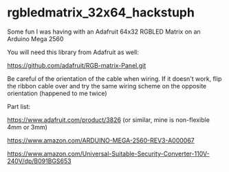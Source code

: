 # rgbledmatrix_32x64_hackstuph

Some fun I was having with an Adafruit 64x32 RGBLED Matrix on an Arduino Mega 2560

You will need this library from Adafruit as well: 

https://github.com/adafruit/RGB-matrix-Panel.git

Be careful of the orientation of the cable when wiring.  If it doesn't work, flip the ribbon cable over and try the same wiring scheme on the opposite orientation (happened to me twice)

Part list:

https://www.adafruit.com/product/3826  (or similar, mine is non-flexible 4mm or 3mm)

https://www.amazon.com/ARDUINO-MEGA-2560-REV3-A000067

https://www.amazon.com/Universal-Suitable-Security-Converter-110V-240V/dp/B091BGS653
